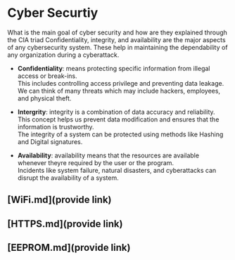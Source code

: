 # Cyber Securtiy

What is the main goal of cyber security and how are they explained through the CIA triad
    Confidentiality, integrity, and availability are the major aspects of any cybersecurity system. These help in maintaining the dependability of any organization during a cyberattack.  
  
* **Confidentiality**: means protecting specific information from illegal access or break-ins.  
This includes controlling access privilege and preventing data leakage.  
We can think of many threats which may include hackers, employees, and physical theft.

* **Intergrity**: integrity is a combination of data accuracy and reliability.  
This concept helps us prevent data modification and ensures that the information is trustworthy.  
The integrity of a system can be protected using methods like Hashing and Digital signatures.

* **Availability**: availability means that the resources are available whenever theyre required by the user or the program.  
Incidents like system failure, natural disasters, and cyberattacks can disrupt the availability of a system.

## [WiFi.md](provide link)
## [HTTPS.md](provide link)
## [EEPROM.md](provide link) 